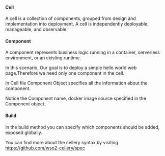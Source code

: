 

#### Cell
A cell is a collection of components, grouped from design and implementation into deployment. A cell is independently deployable, manageable, and observable.

#### Component
A component represents business logic running in a container, serverless environment, or an existing runtime.

In this scenario, Our goal is to deploy a simple hello world web page.Therefore we need only one component in the cell.

In Cell file Component Object specifies all the information about the component.

Notice the Component name, docker image source specified in the Component object.

#### Build
In the build method you can specify which components should be added, exposed globally.

You can find more about the cellery syntax by visiting https://github.com/wso2-cellery/spec
